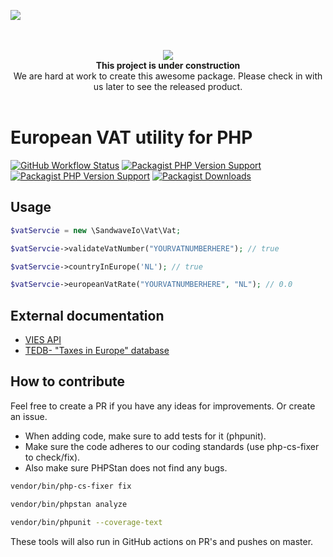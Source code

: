 [![](https://user-images.githubusercontent.com/60096509/91668964-54ecd500-eb11-11ea-9c35-e8f0b20b277a.png)](https://sandwave.io)

<p align="center">
  <br />
  <br />
  <img src="https://emojipedia-us.s3.dualstack.us-west-1.amazonaws.com/thumbs/120/apple/271/construction-worker_1f477.png" />
  <br />
  <strong>This project is under construction</strong>
  <br />
  <span>We are hard at work to create this awesome package. Please check in with us later to see the released product.</span>
  <br />
  <br />
</p>


# European VAT utility for PHP

[![GitHub Workflow Status](https://img.shields.io/github/workflow/status/sandwave-io/vat-php/CI)](https://packagist.org/packages/sandwave-io/vat)
[![Packagist PHP Version Support](https://img.shields.io/packagist/php-v/sandwave-io/vat)](https://packagist.org/packages/sandwave-io/vat)
[![Packagist PHP Version Support](https://img.shields.io/packagist/v/sandwave-io/vat)](https://packagist.org/packages/sandwave-io/vat)
[![Packagist Downloads](https://img.shields.io/packagist/dt/sandwave-io/vat)](https://packagist.org/packages/sandwave-io/vat)

## Usage

```php
$vatServcie = new \SandwaveIo\Vat\Vat;

$vatServcie->validateVatNumber("YOURVATNUMBERHERE"); // true

$vatServcie->countryInEurope('NL'); // true

$vatServcie->europeanVatRate("YOURVATNUMBERHERE", "NL"); // 0.0
```

## External documentation

* [VIES API](https://ec.europa.eu/taxation_customs/vies/technicalInformation.html)
* [TEDB- "Taxes in Europe" database](https://ec.europa.eu/taxation_customs/economic-analysis-taxation/taxes-europe-database-tedb_en)

## How to contribute

Feel free to create a PR if you have any ideas for improvements. Or create an issue.

* When adding code, make sure to add tests for it (phpunit).
* Make sure the code adheres to our coding standards (use php-cs-fixer to check/fix).
* Also make sure PHPStan does not find any bugs.

```bash
vendor/bin/php-cs-fixer fix

vendor/bin/phpstan analyze

vendor/bin/phpunit --coverage-text
```

These tools will also run in GitHub actions on PR's and pushes on master.
